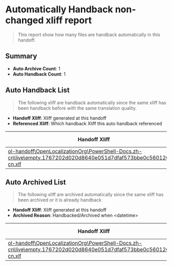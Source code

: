 # Automatically Handback non-changed xliff report
> This report show how many files are handback automatically in this handoff.

## Summary
* **Auto Archive Count**: 1
* **Auto Handback Count**: 1

## Auto Handback List
> The following xliff are handback automatically since the same xliff has been handback before with the same translation quality.

* **Handoff Xliff**: Xliff generated at this handoff
* **Referenced Xliff**: Which handback Xliff this auto handback referenced

| Handoff Xliff | Referenced Xliff | 
| --- | --- | 
| [ol-handoff\OpenLocalizationOrg\PowerShell-Docs.zh-cn\live\empty.1767202d020d8640e051d7dfaf573bbe0c560126.zh-cn.xlf](https://github.com/OpenLocalizationOrg/PowerShell-Docs.handoff/blob/e8a6d8ed7e7759405a7352fe8077605d967926c6/ol-handoff/OpenLocalizationOrg/PowerShell-Docs.zh-cn/live/empty.1767202d020d8640e051d7dfaf573bbe0c560126.zh-cn.xlf) | **Empty Handoff File** | 

## Auto Archived List
> The following xliff are archived automatically since the same xliff has been archived or it is already handback

* **Handoff Xliff**: Xliff generated at this handoff
* **Archived Reason**: Handbacked/Archived when &lt;datetime&gt;

| Handoff Xliff | Archived Reason | 
| --- | --- | 
| [ol-handoff\OpenLocalizationOrg\PowerShell-Docs.zh-cn\live\empty.1767202d020d8640e051d7dfaf573bbe0c560126.zh-cn.xlf](https://github.com/OpenLocalizationOrg/PowerShell-Docs.handoff/blob/e8a6d8ed7e7759405a7352fe8077605d967926c6/ol-handoff/OpenLocalizationOrg/PowerShell-Docs.zh-cn/live/empty.1767202d020d8640e051d7dfaf573bbe0c560126.zh-cn.xlf) | Handbacked | 

